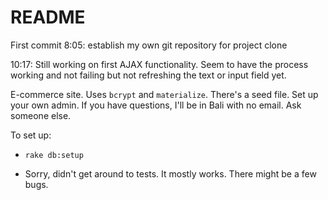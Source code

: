 # README

First commit 8:05:
establish my own git repository for project clone

10:17:
Still working on first AJAX functionality.  Seem to have the process working and not failing but not refreshing the text or input field yet.



E-commerce site. Uses `bcrypt` and `materialize`. There's a seed file. Set up your own admin. If you have questions, I'll be in Bali with no email. Ask someone else.

To set up:

* `rake db:setup`

* Sorry, didn't get around to tests. It mostly works. There might be a few bugs.

